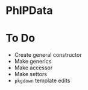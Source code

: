 # PhIPData

# To Do
* Create general constructor
* Make generics
* Make accessor
* Make settors
* `pkgdown` template edits
